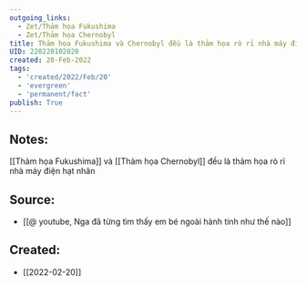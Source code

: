 ```yaml
---
outgoing_links:
  - Zet/Thảm họa Fukushima
  - Zet/Thảm họa Chernobyl
title: Thảm họa Fukushima và Chernobyl đều là thảm họa rò rỉ nhà máy điện hạt nhân
UID: 220220102020
created: 20-Feb-2022
tags:
  - 'created/2022/Feb/20'
  - 'evergreen'
  - 'permanent/fact'
publish: True
---
```

## Notes:
[[Thảm họa Fukushima]] và [[Thảm họa Chernobyl]] đều là thảm họa rò rỉ nhà máy điện hạt nhân

## Source:
- [[@ youtube, Nga đã từng tìm thấy em bé ngoài hành tinh như thế nào]]



## Created:
- [[2022-02-20]]
